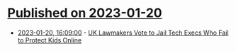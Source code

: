 # [Published on 2023-01-20](index.md)

* [2023-01-20, 16:09:00](https://soylentnews.org/article.pl?sid=23/01/19/1714248&from=rss) - [UK Lawmakers Vote to Jail Tech Execs Who Fail to Protect Kids Online](https://soylentnews.org/article.pl?sid=23/01/19/1714248&from=rss)
